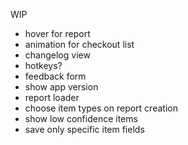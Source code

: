 WIP

*   hover for report
*   animation for checkout list
*   changelog view
*   hotkeys?
*   feedback form
*   show app version
*   report loader
*   choose item types on report creation
*   show low confidence items
*   save only specific item fields
